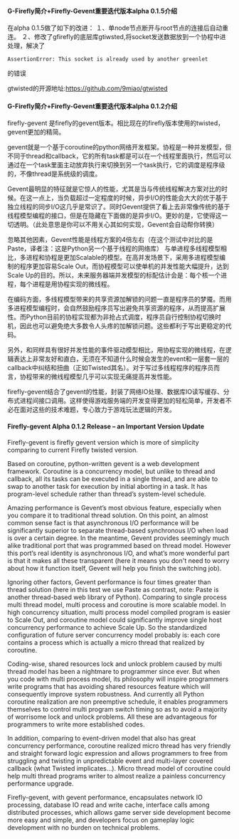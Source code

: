 #### G-Firefly简介+Firefly-Gevent重要迭代版本alpha 0.1.5介绍
在alpha 0.1.5做了如下的改进：
１、单node节点断开与root节点的连接后自动重连。
２、修改了gfirefly的底层库gtiwsted,将socket发送数据放到一个协程中进处理，解决了

    AssertionError: This socket is already used by another greenlet

的错误

gtwisted的开源地址:https://github.com/9miao/gtwisted

#### G-Firefly简介+Firefly-Gevent重要迭代版本alpha 0.1.2介绍


firefly-gevent 是firefly的gevent版本。相比现在的firefly版本使用的twisted，gevent更加的精简。<br/>

gevent就是一个基于coroutine的python网络开发框架。协程是一种并发模型，但不同于thread和callback，它的所有task都是可以在一个线程里面执行，然后可以通过在一个task里面主动放弃执行来切换到另一个task执行，它的调度是程序级的，不像thread是系统级的调度。<br/>

Gevent最明显的特征就是它惊人的性能，尤其是当与传统线程解决方案对比的时候。在这一点上，当负载超过一定程度的时候，异步I/O的性能会大大的优于基于独立线程的同步I/O这几乎是常识了。同时Gevent提供了看上去非常像传统的基于线程模型编程的接口，但是在隐藏在下面做的是异步I/O。更妙的是，它使得这一切透明。（此处意思是你可以不用关心其如何实现，Gevent会自动帮你转换）<br/>

忽略其他因素，Gevent性能是线程方案的4倍左右（在这个测试中对比的是Paste，译者注：这是Python另一个基于线程的网络库）
与单进程多线程模型相比，多进程和协程是更加Scalable的模型。在高并发场景下，采用多进程模型编制的程序更加容易Scale Out，而协程模型可以使单机的并发性能大幅提升，达到Scale Up的目的。所以，未来服务器端并发模型的标配估计会是：每个核一个进程，每个进程是用协程实现的微线程。<br/>

在编码方面，多线程模型带来的共享资源加解锁的问题一直是程序员的梦魇。而用多进程模型编程时，会自然鼓励程序员写出避免共享资源的程序，从而提高扩展性。而Python目前的协程实现都为非抢占式调度，程序员自行控制协程切换时机，因此也可以避免绝大多数令人头疼的加解锁问题。这些都利于写出更稳定的代码。<br/>

另外，和同样具有很好并发性能的事件驱动模型相比，用协程实现的微线程，在逻辑表达上非常友好和直白，无须在不知道什么时候会发生的event和一层套一层的callback中纠结和扭曲（正如Twisted其名）。对于写过多线程程序的程序员而言，协程带来的微线程模型几乎可以实现无痛提高并发性能。<br/>

firefly-gevent结合了gevent的性能，封装了网络IO处理、数据库IO读写缓存、分布式进程间接口调用。这样使得游戏服务端的开发变得更加的轻松简单，开发者不必在面对这些的技术难题，专心致力于游戏玩法逻辑的开发。<br/>




#### Firefly-gevent Alpha 0.1.2 Release – an Important Version Update


Firefly-gevent is firefly gevent version which is more of simplicity comparing to current Firefly twisted version.<br/>

Based on coroutine, python-written gevent is a web development framework. Coroutine is a concurrency model, but unlike to thread and callback, all its tasks can be executed in a single thread, and are able to swap to another task for execution by initial aborting in a task. It has program-level schedule rather than thread’s system-level schedule.<br/>

Amazing performance is Gevent’s most obvious feature, especially when you compare it to traditional thread solution. On this point, an almost common sense fact is that asynchronous I/O performance will be significantly superior to separate thread-based synchronous I/O when load is over a certain degree. In the meantime, Gevent provides seemingly much alike traditional port that was programmed based on thread model. However this port’s real identity is asynchronous I/O, and what’s more wonderful part is that it makes all these transparent (here it means you don't need to worry about how it function itself, Gevent will help you finish the switching job).<br/>

Ignoring other factors, Gevent performance is four times greater than thread solution (here in this test we use Paste as contrast, note: Paste is another thread-based web library of Python). Comparing to single process multi thread model, multi process and coroutine is more scalable model. In high concurrency situation, multi process model compiled program is easier to Scale Out, and coroutine model could significantly improve single host concurrency performance to achieve Scale Up. So the standardized configuration of future server concurrency model probably is: each core contains a process which is actually a micro thread that realized by coroutine.<br/>

Coding-wise, shared resources lock and unlock problem caused by multi thread model has been a nightmare to programmer since ever. But when you code with multi process model, its philosophy will inspire programmers write programs that has avoiding shared resources feature which will consequently improve system robustness. And currently all Python coroutine realization are non preemptive schedule, it enables programmers themselves to control multi program switch timing so as to avoid a majority of worrisome lock and unlock problems. All these are advantageous for programmers to write more established codes.<br/>

In addition, comparing to event-driven model that also has great concurrency performance, coroutine realized micro thread has very friendly and straight forward logic expression and allows programmers to free from struggling and twisting in unpredictable event and multi-layer covered callback (what Twisted implicates…). Micro thread model of coroutine could help multi thread programs writer to almost realize a painless concurrency performance upgrade.<br/>

Firefly-gevent, with gevent performance, encapsulates network IO processing, database IO read and write cache, interface calls among distributed processes, which 
allows game server side development become more easy and simple, and developers focus on gameplay logic development with no burden on technical problems.<br/>


